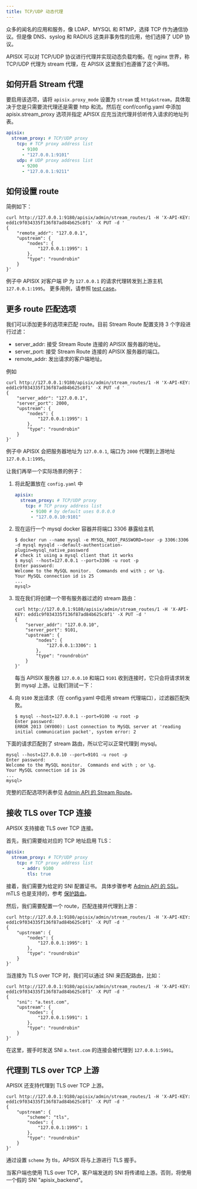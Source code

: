 ```yaml
---
title: TCP/UDP 动态代理
---
```


<!--
#
# Licensed to the Apache Software Foundation (ASF) under one or more
# contributor license agreements.  See the NOTICE file distributed with
# this work for additional information regarding copyright ownership.
# The ASF licenses this file to You under the Apache License, Version 2.0
# (the "License"); you may not use this file except in compliance with
# the License.  You may obtain a copy of the License at
#
#     http://www.apache.org/licenses/LICENSE-2.0
#
# Unless required by applicable law or agreed to in writing, software
# distributed under the License is distributed on an "AS IS" BASIS,
# WITHOUT WARRANTIES OR CONDITIONS OF ANY KIND, either express or implied.
# See the License for the specific language governing permissions and
# limitations under the License.
#
-->

众多的闻名的应用和服务，像 LDAP、MYSQL 和 RTMP，选择 TCP 作为通信协议。但是像 DNS、syslog 和 RADIUS 这类非事务性的应用，他们选择了 UDP 协议。

APISIX 可以对 TCP/UDP 协议进行代理并实现动态负载均衡。在 nginx 世界，称 TCP/UDP 代理为 stream 代理，在 APISIX 这里我们也遵循了这个声明。

## 如何开启 Stream 代理

要启用该选项，请将 `apisix.proxy_mode` 设置为 `stream` 或 `http&stream`，具体取决于您是只需要流代理还是需要 http 和流。然后在 conf/config.yaml 中添加 apisix.stream_proxy 选项并指定 APISIX 应充当流代理并侦听传入请求的地址列表。

```yaml
apisix:
  stream_proxy: # TCP/UDP proxy
    tcp: # TCP proxy address list
      - 9100
      - "127.0.0.1:9101"
    udp: # UDP proxy address list
      - 9200
      - "127.0.0.1:9211"
```

## 如何设置 route

简例如下：

```shell
curl http://127.0.0.1:9180/apisix/admin/stream_routes/1 -H 'X-API-KEY: edd1c9f034335f136f87ad84b625c8f1' -X PUT -d '
{
    "remote_addr": "127.0.0.1",
    "upstream": {
        "nodes": {
            "127.0.0.1:1995": 1
        },
        "type": "roundrobin"
    }
}'
```

例子中 APISIX 对客户端 IP 为 `127.0.0.1` 的请求代理转发到上游主机 `127.0.0.1:1995`。
更多用例，请参照 [test case](https://github.com/apache/apisix/blob/master/t/stream-node/sanity.t)。

## 更多 route 匹配选项

我们可以添加更多的选项来匹配 route。目前 Stream Route 配置支持 3 个字段进行过滤：

- server_addr: 接受 Stream Route 连接的 APISIX 服务器的地址。
- server_port: 接受 Stream Route 连接的 APISIX 服务器的端口。
- remote_addr: 发出请求的客户端地址。

例如

```shell
curl http://127.0.0.1:9180/apisix/admin/stream_routes/1 -H 'X-API-KEY: edd1c9f034335f136f87ad84b625c8f1' -X PUT -d '
{
    "server_addr": "127.0.0.1",
    "server_port": 2000,
    "upstream": {
        "nodes": {
            "127.0.0.1:1995": 1
        },
        "type": "roundrobin"
    }
}'
```

例子中 APISIX 会把服务器地址为 `127.0.0.1`, 端口为 `2000` 代理到上游地址 `127.0.0.1:1995`。

让我们再举一个实际场景的例子：

1. 将此配置放在 `config.yaml` 中

   ```yaml
   apisix:
     stream_proxy: # TCP/UDP proxy
       tcp: # TCP proxy address list
         - 9100 # by default uses 0.0.0.0
         - "127.0.0.10:9101"
   ```

2. 现在运行一个 mysql docker 容器并将端口 3306 暴露给主机

   ```shell
   $ docker run --name mysql -e MYSQL_ROOT_PASSWORD=toor -p 3306:3306 -d mysql mysqld --default-authentication-plugin=mysql_native_password
   # check it using a mysql client that it works
   $ mysql --host=127.0.0.1 --port=3306 -u root -p
   Enter password:
   Welcome to the MySQL monitor.  Commands end with ; or \g.
   Your MySQL connection id is 25
   ...
   mysql>
   ```

3. 现在我们将创建一个带有服务器过滤的 stream 路由：

   ```shell
   curl http://127.0.0.1:9180/apisix/admin/stream_routes/1 -H 'X-API-KEY: edd1c9f034335f136f87ad84b625c8f1' -X PUT -d '
   {
       "server_addr": "127.0.0.10",
       "server_port": 9101,
       "upstream": {
           "nodes": {
               "127.0.0.1:3306": 1
           },
           "type": "roundrobin"
       }
   }'
   ```

   每当 APISIX 服务器 `127.0.0.10` 和端口 `9101` 收到连接时，它只会将请求转发到 mysql 上游。让我们测试一下：

4. 向 `9100` 发出请求（在 config.yaml 中启用 stream 代理端口），过滤器匹配失败。

   ```shell
   $ mysql --host=127.0.0.1 --port=9100 -u root -p
   Enter password:
   ERROR 2013 (HY000): Lost connection to MySQL server at 'reading initial communication packet', system error: 2
   ```

  下面的请求匹配到了 stream 路由，所以它可以正常代理到 mysql。

   ```shell
   mysql --host=127.0.0.10 --port=9101 -u root -p
   Enter password:
   Welcome to the MySQL monitor.  Commands end with ; or \g.
   Your MySQL connection id is 26
   ...
   mysql>
   ```

完整的匹配选项列表参见 [Admin API 的 Stream Route](./admin-api.md#stream-route)。

## 接收 TLS over TCP 连接

APISIX 支持接收 TLS over TCP 连接。

首先，我们需要给对应的 TCP 地址启用 TLS：

```yaml
apisix:
  stream_proxy: # TCP/UDP proxy
    tcp: # TCP proxy address list
      - addr: 9100
        tls: true
```

接着，我们需要为给定的 SNI 配置证书。
具体步骤参考 [Admin API 的 SSL](./admin-api.md#ssl)。
mTLS 也是支持的，参考 [保护路由](./mtls.md#保护路由)。

然后，我们需要配置一个 route，匹配连接并代理到上游：

```shell
curl http://127.0.0.1:9180/apisix/admin/stream_routes/1 -H 'X-API-KEY: edd1c9f034335f136f87ad84b625c8f1' -X PUT -d '
{
    "upstream": {
        "nodes": {
            "127.0.0.1:1995": 1
        },
        "type": "roundrobin"
    }
}'
```

当连接为 TLS over TCP 时，我们可以通过 SNI 来匹配路由，比如：

```shell
curl http://127.0.0.1:9180/apisix/admin/stream_routes/1 -H 'X-API-KEY: edd1c9f034335f136f87ad84b625c8f1' -X PUT -d '
{
    "sni": "a.test.com",
    "upstream": {
        "nodes": {
            "127.0.0.1:5991": 1
        },
        "type": "roundrobin"
    }
}'
```

在这里，握手时发送 SNI `a.test.com` 的连接会被代理到 `127.0.0.1:5991`。

## 代理到 TLS over TCP 上游

APISIX 还支持代理到 TLS over TCP 上游。

```shell
curl http://127.0.0.1:9180/apisix/admin/stream_routes/1 -H 'X-API-KEY: edd1c9f034335f136f87ad84b625c8f1' -X PUT -d '
{
    "upstream": {
        "scheme": "tls",
        "nodes": {
            "127.0.0.1:1995": 1
        },
        "type": "roundrobin"
    }
}'
```

通过设置 `scheme` 为 tls，APISIX 将与上游进行 TLS 握手。

当客户端也使用 TLS over TCP，客户端发送的 SNI 将传递给上游。否则，将使用一个假的 SNI "apisix_backend"。
